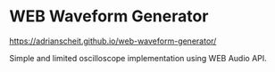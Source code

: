 # WEB Waveform Generator

https://adrianscheit.github.io/web-waveform-generator/

Simple and limited oscilloscope implementation using WEB Audio API.